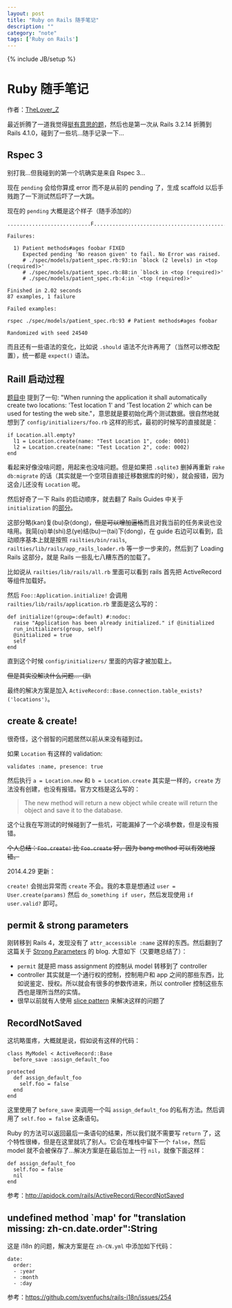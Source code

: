 ```yaml
---
layout: post
title: "Ruby on Rails 随手笔记"
description: ""
category: "note"
tags: ['Ruby on Rails']
---
```

{% include JB/setup %}

# Ruby 随手笔记

作者：[TheLover_Z](http://theloverz.me)

最近折腾了一道我觉得[挺有意思的题](https://github.com/TheLoverZ/patients)，然后也是第一次从 Rails 3.2.14 折腾到 Rails 4.1.0，碰到了一些坑…随手记录一下…

## Rspec 3

别打我…但我碰到的第一个坑确实是来自 Rspec 3…

现在 `pending` 会给你算成 error 而不是从前的 pending 了，生成 scaffold 以后手贱跑了一下测试然后吓了一大跳。

现在的 `pending` 大概是这个样子（随手添加的）

    ...........................F...........................................................

    Failures:

      1) Patient methods#ages foobar FIXED
         Expected pending 'No reason given' to fail. No Error was raised.
         # ./spec/models/patient_spec.rb:93:in `block (2 levels) in <top (required)>'
         # ./spec/models/patient_spec.rb:88:in `block in <top (required)>'
         # ./spec/models/patient_spec.rb:4:in `<top (required)>'

    Finished in 2.02 seconds
    87 examples, 1 failure

    Failed examples:

    rspec ./spec/models/patient_spec.rb:93 # Patient methods#ages foobar

    Randomized with seed 24540

而且还有一些语法的变化，比如说 `.should` 语法不允许再用了（当然可以修改配置），统一都是 `expect()` 语法。

## Raill 启动过程

[题目中](https://github.com/TheLoverZ/patients/blob/master/README.md) 提到了一句: "When running the application it shall automatically create two locations: 'Test location 1' and 'Test location 2' which can be used for testing the web site."，意思就是要初始化两个测试数据。很自然地就想到了 `config/initializers/foo.rb` 这样的形式，最初的时候写的直接就是：

    if Location.all.empty?
      l1 = Location.create(name: "Test Location 1", code: 0001)
      l2 = Location.create(name: "Test Location 2", code: 0002)
    end

看起来好像没啥问题，用起来也没啥问题。但是如果把 `.sqlite3` 删掉再重新 `rake db:migrate` 的话（其实就是一个空项目直接迁移数据库的时候），就会报错，因为这会儿还没有 `Location` 呢。

然后好奇了一下 Rails 的启动顺序，就去翻了 Rails Guides 中关于 `initialization` 的[部分](http://guides.rubyonrails.org/initialization.html)。

这部分略(kan)复(bu)杂(dong)，~~但是可以增加逼格~~而且对我当前的任务来说也没啥用。我简(qi)单(shi)总(ye)结(bu)一(tai)下(dong)，在 guide 右边可以看到，启动顺序基本上就是按照 `railties/bin/rails`, `railties/lib/rails/app_rails_loader.rb` 等一步一步来的，然后到了 Loading Rails 这部分，就是 Rails 一些乱七八糟东西的加载了。

比如说从 `railties/lib/rails/all.rb` 里面可以看到 rails 首先把 ActiveRecord 等组件加载好。

然后 `Foo::Application.initialize!` 会调用 `railties/lib/rails/application.rb` 里面是这么写的：

    def initialize!(group=:default) #:nodoc:
      raise "Application has been already initialized." if @initialized
      run_initializers(group, self)
      @initialized = true
      self
    end

直到这个时候 `config/initializers/` 里面的内容才被加载上。

~~但是其实没解决什么问题…（趴~~

最终的解决方案是加入 `ActiveRecord::Base.connection.table_exists?('locations')`。

## create & create!

很奇怪，这个弱智的问题居然以前从来没有碰到过。

如果 `Location` 有这样的 validation:

    validates :name, presence: true

然后执行 `a = Location.new` 和 `b = Location.create` 其实是一样的，`create` 方法没有创建，也没有报错。官方文档是这么写的：

> The new method will return a new object while create will return the object and save it to the database.

这个让我在写测试的时候碰到了一些坑，可能漏掉了一个必填参数，但是没有报错。

~~个人总结：`Foo.create!` 比 `Foo.create` 好，因为 bang method 可以有效地报错。~~

2014.4.29 更新：

`create!` 会抛出异常而 `create` 不会。我的本意是想通过 `user = User.create(params)` 然后 `do_something if user`，然后发现使用 `if user.valid?` 即可。

## permit & strong parameters

刚转移到 Rails 4，发现没有了 `attr_accessible :name` 这样的东西。然后翻到了这篇关于 [Strong Parameters](http://weblog.rubyonrails.org/2012/3/21/strong-parameters/) 的 blog. 大意如下（又要瞎总结了）：

- `permit` 就是把 mass assignment 的控制从 model 转移到了 controller
- controller 其实就是一个通行权的控制，控制用户和 app 之间的那些东西，比如说鉴定、授权。所以就会有很多的参数传进来，所以 controller 控制这些东西也是理所当然的实情。
- 很早以前就有人使用 [slice pattern](https://gist.github.com/dhh/1975644) 来解决这样的问题了

## RecordNotSaved

这坑略蛋疼，大概就是说，假如说有这样的代码：

    class MyModel < ActiveRecord::Base
      before_save :assign_default_foo

    protected
      def assign_default_foo
        self.foo = false
      end
    end

这里使用了 `before_save` 来调用一个叫 `assign_default_foo` 的私有方法。然后调用了 `self.foo = false` 这条语句。

Ruby 的方法可以返回最后一条语句的结果，所以我们就不需要写 `return` 了，这个特性很棒，但是在这里就坑了别人。它会在堆栈中留下一个 `false`，然后 model 就不会被保存了…解决方案是在最后加上一行 `nil`，就像下面这样：

    def assign_default_foo
      self.foo = false
      nil
    end

参考：http://apidock.com/rails/ActiveRecord/RecordNotSaved

## undefined method `map' for "translation missing: zh-cn.date.order":String

这是 i18n 的问题，解决方案是在 `zh-CN.yml` 中添加如下代码：

    date:
      order:
      - :year
      - :month
      - :day

参考：https://github.com/svenfuchs/rails-i18n/issues/254
